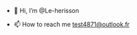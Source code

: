 - 👋 Hi, I’m @Le-herisson
<!---
- 👀 I’m interested in ...
- 🌱 I’m currently learning ...
- 💞️ I’m looking to collaborate on ...
--->
- 📫 How to reach me test4871@outlook.fr
<!---
- 😄 Pronouns: ...
- ⚡ Fun fact: ...
--->

<!---
Le-herisson/Le-herisson is a ✨ special ✨ repository because its `README.md` (this file) appears on your GitHub profile.
You can click the Preview link to take a look at your changes.
--->
